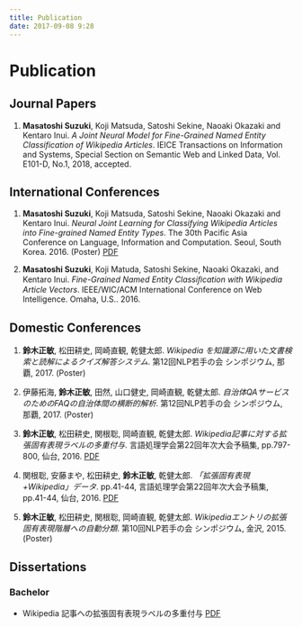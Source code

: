 ```yaml
---
title: Publication
date: 2017-09-08 9:28
---
```


# Publication

## Journal Papers

1. **Masatoshi Suzuki**, Koji Matsuda, Satoshi Sekine, Naoaki Okazaki and Kentaro Inui. *A Joint Neural Model for Fine-Grained Named Entity Classification of Wikipedia Articles*. IEICE Transactions on Information and Systems, Special Section on Semantic Web and Linked Data, Vol. E101-D, No.1, 2018, accepted.

## International Conferences

1. **Masatoshi Suzuki**, Koji Matsuda, Satoshi Sekine, Naoaki Okazaki and Kentaro Inui. *Neural Joint Learning for Classifying Wikipedia Articles into Fine-grained Named Entity Types*. The 30th Pacific Asia Conference on Language, Information and Computation. Seoul, South Korea. 2016. (Poster) [PDF](https://www.aclweb.org/anthology/Y/Y16/Y16-3027.pdf)

1. **Masatoshi Suzuki**, Koji Matuda, Satoshi Sekine, Naoaki Okazaki, and Kentaro Inui. *Fine-Grained Named Entity Classiﬁcation with Wikipedia Article Vectors*. IEEE/WIC/ACM International Conference on Web Intelligence. Omaha, U.S.. 2016.

## Domestic Conferences

1. **鈴木正敏**, 松田耕史, 岡崎直観, 乾健太郎. *Wikipedia を知識源に用いた文書検索と読解によるクイズ解答システム*. 第12回NLP若手の会 シンポジウム, 那覇, 2017. (Poster)

1. 伊藤拓海, **鈴木正敏**, 田然, 山口健史, 岡崎直観, 乾健太郎. *自治体QAサービスのためのFAQの自治体間の横断的解析*. 第12回NLP若手の会 シンポジウム, 那覇, 2017. (Poster)

1. **鈴木正敏**, 松田耕史, 関根聡, 岡崎直観, 乾健太郎. *Wikipedia記事に対する拡張固有表現ラベルの多重付与*. 言語処理学会第22回年次大会予稿集, pp.797-800, 仙台, 2016. [PDF](http://www.anlp.jp/proceedings/annual_meeting/2016/pdf_dir/A5-2.pdf)

1. 関根聡, 安藤まや, 松田耕史, **鈴木正敏**, 乾健太郎. *「拡張固有表現+Wikipedia」データ*. pp.41-44, 言語処理学会第22回年次大会予稿集, pp.41-44, 仙台, 2016. [PDF](http://www.anlp.jp/proceedings/annual_meeting/2016/pdf_dir/P2-4.pdf)

1. **鈴木正敏**, 松田耕史, 関根聡, 岡崎直観, 乾健太郎. *Wikipediaエントリの拡張固有表現階層への自動分類*. 第10回NLP若手の会 シンポジウム, 金沢, 2015. (Poster)

## Dissertations

### Bachelor

- Wikipedia 記事への拡張固有表現ラベルの多重付与 [PDF](http://www.cl.ecei.tohoku.ac.jp/publications/2016/msuzuki_bthesis.pdf)
